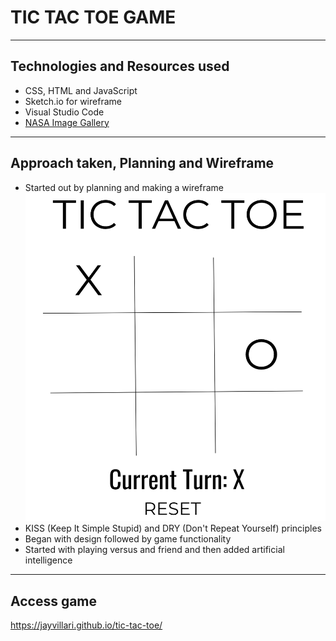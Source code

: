 # TIC TAC TOE GAME 
---
## Technologies and Resources used

- CSS, HTML and JavaScript
- Sketch.io for wireframe
- Visual Studio Code
- [NASA Image Gallery](https://www.nasa.gov/multimedia/imagegallery/index.html)

---
## Approach taken, Planning and Wireframe

- Started out by planning and making a wireframe
![Wireframe](/img/wireframe.png) 
- KISS (Keep It Simple Stupid) and DRY (Don't Repeat Yourself) principles
- Began with design followed by game functionality
- Started with playing versus and friend and then added artificial intelligence 

---
## Access game
https://jayvillari.github.io/tic-tac-toe/
